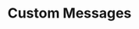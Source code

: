 ---
title: Custom Messages
layout: page
description:
categories: Help & Support
resource: true
order: 4
---